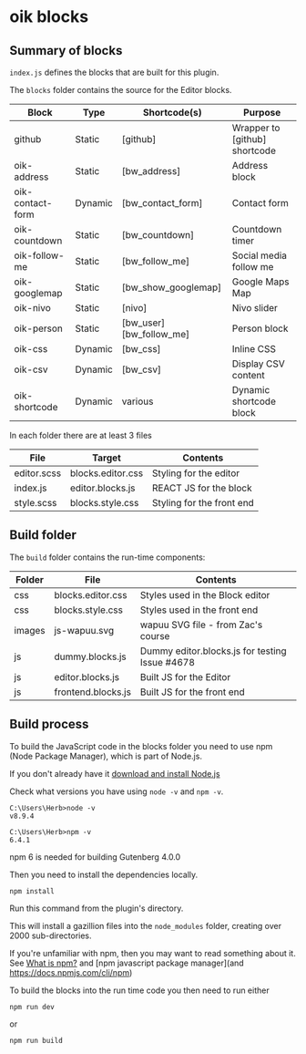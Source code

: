 # oik blocks


## Summary of blocks

`index.js` defines the blocks that are built for this plugin.

The `blocks` folder contains the source for the Editor blocks.

Block            | Type    | Shortcode(s)        | Purpose
-----            | ----    | --------            | -----
github           | Static  | [github]            | Wrapper to [github] shortcode
oik-address      | Static  | [bw_address]        | Address block
oik-contact-form | Dynamic | [bw_contact_form]   | Contact form 
oik-countdown    | Static  | [bw_countdown]      | Countdown timer
oik-follow-me    | Static  | [bw_follow_me]      | Social media follow me
oik-googlemap    | Static  | [bw_show_googlemap] | Google Maps Map
oik-nivo         | Static  | [nivo]              | Nivo slider
oik-person       | Static  | [bw_user] [bw_follow_me] | Person block
oik-css          | Dynamic | [bw_css]            | Inline CSS 
oik-csv          | Dynamic |  [bw_csv]           | Display CSV content
oik-shortcode    | Dynamic | various             | Dynamic shortcode block


In each folder there are at least 3 files

File |  Target | Contents
----- | ------	| --------------
editor.scss | blocks.editor.css | Styling for the editor
index.js | editor.blocks.js | REACT JS for the block
style.scss | blocks.style.css | Styling for the front end



## Build folder

The `build` folder contains the run-time components:

Folder | File | Contents
------ | ----- | -------
css    | blocks.editor.css | Styles used in the Block editor
css    | blocks.style.css | Styles used in the front end
images | js-wapuu.svg | wapuu SVG file - from Zac's course
js     | dummy.blocks.js | Dummy editor.blocks.js for testing Issue #4678
js     | editor.blocks.js | Built JS for the Editor
js     | frontend.blocks.js | Built JS for the front end


## Build process

To build the JavaScript code in the blocks folder you need to use npm (Node Package Manager),
which is part of Node.js. 

If you don't already have it [download and install Node.js](https://nodejs.org/en/download/)

Check what versions you have using `node -v` and `npm -v`.

```
C:\Users\Herb>node -v
v8.9.4

C:\Users\Herb>npm -v
6.4.1 
```


npm 6 is needed for building Gutenberg 4.0.0


Then you need to install the dependencies locally.

```
npm install
```

Run this command from the plugin's directory. 

This will install a gazillion files into the `node_modules` folder, creating over 2000 sub-directories.

If you're unfamiliar with npm, then you may want to read something about it.
See [What is npm?](https://docs.npmjs.com/getting-started/what-is-npm) 
and [npm javascript package manager](and https://docs.npmjs.com/cli/npm)

To build the blocks into the run time code you then need to run either

```
npm run dev
```

or 

```
npm run build
```





 
